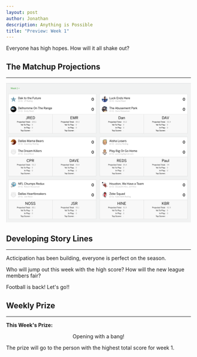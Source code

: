 ```yaml
---
layout: post
author: Jonathan
description: Anything is Possible
title: "Preview: Week 1"
---
```

Everyone has high hopes. How will it all shake out?

## The Matchup Projections
---
<img class="center" src="/assets/projections/wp1.png" alt="week 1 preview">

## Developing Story Lines
---

Acticipation has been building, everyone is perfect on the season. 

Who will jump out this week with the high score? How will the new league members fair? 

Football is back! Let's go!! 

## Weekly Prize
---
**This Week's Prize:**
<p class="callout" align="center">Opening with a bang!</p>
The prize will go to the person with the highest total score for week 1.